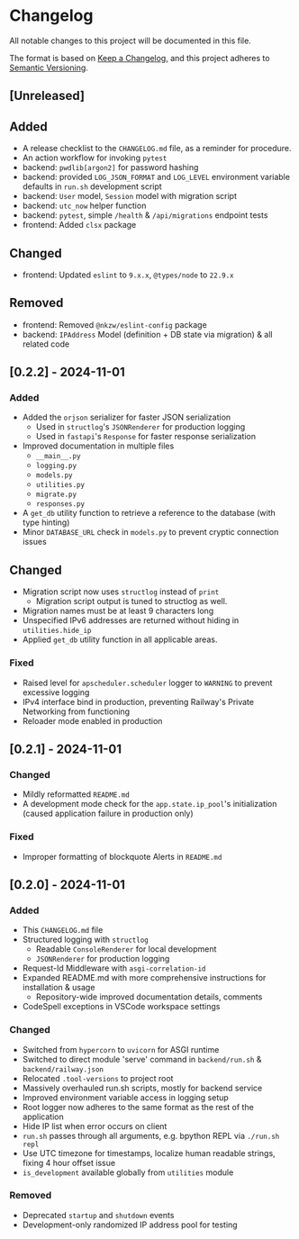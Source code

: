 # Changelog

All notable changes to this project will be documented in this file.

The format is based on [Keep a Changelog](https://keepachangelog.com/en/1.1.0/),
and this project adheres to [Semantic Versioning](https://semver.org/spec/v2.0.0.html).

## [Unreleased]

## Added

- A release checklist to the `CHANGELOG.md` file, as a reminder for procedure.
- An action workflow for invoking `pytest`
- backend: `pwdlib[argon2]` for password hashing
- backend: provided `LOG_JSON_FORMAT` and `LOG_LEVEL` environment variable defaults in `run.sh` development script
- backend: `User` model, `Session` model with migration script
- backend: `utc_now` helper function
- backend: `pytest`, simple `/health` & `/api/migrations` endpoint tests
- frontend: Added `clsx` package

## Changed

- frontend: Updated `eslint` to `9.x.x`, `@types/node` to `22.9.x`

## Removed

- frontend: Removed `@nkzw/eslint-config` package
- backend: `IPAddress` Model (definition + DB state via migration) & all related code

## [0.2.2] - 2024-11-01

### Added

- Added the `orjson` serializer for faster JSON serialization
  - Used in `structlog`'s `JSONRenderer` for production logging
  - Used in `fastapi`'s `Response` for faster response serialization
- Improved documentation in multiple files
  - `__main__.py`
  - `logging.py`
  - `models.py`
  - `utilities.py`
  - `migrate.py`
  - `responses.py`
- A `get_db` utility function to retrieve a reference to the database (with type hinting)
- Minor `DATABASE_URL` check in `models.py` to prevent cryptic connection issues

## Changed

- Migration script now uses `structlog` instead of `print`
  - Migration script output is tuned to structlog as well.
- Migration names must be at least 9 characters long
- Unspecified IPv6 addresses are returned without hiding in `utilities.hide_ip`
- Applied `get_db` utility function in all applicable areas.

### Fixed

- Raised level for `apscheduler.scheduler` logger to `WARNING` to prevent excessive logging
- IPv4 interface bind in production, preventing Railway's Private Networking from functioning
- Reloader mode enabled in production

## [0.2.1] - 2024-11-01

### Changed

- Mildly reformatted `README.md`
- A development mode check for the `app.state.ip_pool`'s initialization (caused application failure in production only)

### Fixed

- Improper formatting of blockquote Alerts in `README.md`

## [0.2.0] - 2024-11-01

### Added

- This `CHANGELOG.md` file
- Structured logging with `structlog`
  - Readable `ConsoleRenderer` for local development
  - `JSONRenderer` for production logging
- Request-Id Middleware with `asgi-correlation-id`
- Expanded README.md with more comprehensive instructions for installation & usage
  - Repository-wide improved documentation details, comments
- CodeSpell exceptions in VSCode workspace settings

### Changed

- Switched from `hypercorn` to `uvicorn` for ASGI runtime
- Switched to direct module 'serve' command in `backend/run.sh` & `backend/railway.json`
- Relocated `.tool-versions` to project root
- Massively overhauled run.sh scripts, mostly for backend service
- Improved environment variable access in logging setup
- Root logger now adheres to the same format as the rest of the application
- Hide IP list when error occurs on client
- `run.sh` passes through all arguments, e.g. bpython REPL via `./run.sh repl`
- Use UTC timezone for timestamps, localize human readable strings, fixing 4 hour offset issue
- `is_development` available globally from `utilities` module

### Removed

- Deprecated `startup` and `shutdown` events
- Development-only randomized IP address pool for testing
